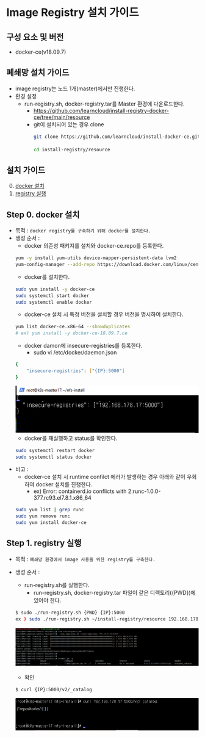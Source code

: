 # Image Registry 설치 가이드

## 구성 요소 및 버전
* docker-ce(v18.09.7)

## 폐쇄망 설치 가이드
* image registry는 노드 1개(master)에서만 진행한다.
* 환경 설정
    * run-registry.sh, docker-registry.tar를 Master 환경에 다운로드한다.
        * https://github.com/learncloud/install-registry-docker-ce/tree/main/resource
        * git이 설치되어 있는 경우 clone
           ```bash
           git clone https://github.com/learncloud/install-docker-ce.git
	   
           cd install-registry/resource
           ```

## 설치 가이드
0. [docker 설치](#step-0-docker-%EC%84%A4%EC%B9%98)
1. [registry 실행](#step-1-registry-%EC%8B%A4%ED%96%89)

## Step 0. docker 설치
* 목적 : `docker registry를 구축하기 위해 docker를 설치한다.`
* 생성 순서 :
    * docker 의존성 패키지를 설치와 docker-ce.repo를 등록한다.
    ```bash
    yum -y install yum-utils device-mapper-persistent-data lvm2
    yum-config-manager --add-repo https://download.docker.com/linux/centos/docker-ce.repo
    ```
    * docker를 설치한다.
    ```bash
    sudo yum install -y docker-ce
    sudo systemctl start docker
    sudo systemctl enable docker
    ```
    * docker-ce 설치 시 특정 버전을 설치할 경우 버전을 명시하여 설치한다.
    ```bash
    yum list docker-ce.x86-64 --showduplicates
    # ex) yum install -y docker-ce-18.09.7.ce
    ```
    * docker damon에 insecure-registries를 등록한다.
        * sudo vi /etc/docker/daemon.json
    ```bash
    {
        "insecure-registries": ["{IP}:5000"]
    }
    ```
  ![image](figure/docker_registry.png)
    * docker를 재실행하고 status를 확인한다.
    ```bash
    sudo systemctl restart docker
    sudo systemctl status docker
    ```    
* 비고 :
    * docker-ce 설치 시 runtime confilct 에러가 발생하는 경우 아래와 같이 우회하여 docker 설치를 진행한다.
      *  ex) Error: containerd.io conflicts with 2:runc-1.0.0-377.rc93.el7.8.1.x86_64
	 ```bash
    sudo yum list | grep runc
    sudo yum remove runc
    sudo yum install docker-ce
	 ``` 
## Step 1. registry 실행
* 목적 : `폐쇄망 환경에서 image 사용을 위한 registry를 구축한다.`
* 생성 순서 :
    * run-registry.sh를 실행한다.
        * run-registry.sh, docker-registry.tar 파일이 같은 디렉토리({PWD})에 있어야 한다.
    ```bash
    $ sudo ./run-registry.sh {PWD} {IP}:5000
    ex ) sudo ./run-registry.sh ~/install-registry/resource 192.168.178.17:5000
    ```
  ![image](figure/registry.PNG)

    * 확인
    ```bash
    $ curl {IP}:5000/v2/_catalog
    ```
  ![image](figure/catalog.png)
